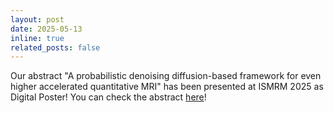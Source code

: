 ```yaml
---
layout: post
date: 2025-05-13
inline: true
related_posts: false
---
```


Our abstract "A probabilistic denoising diffusion-based framework for even higher accelerated quantitative MRI" 
has been presented at ISMRM 2025 as Digital Poster! You can check the abstract [here](http://p-mayo.github.io/files/2025_mrf_iddpm_ismrm_abstract.pdf)!